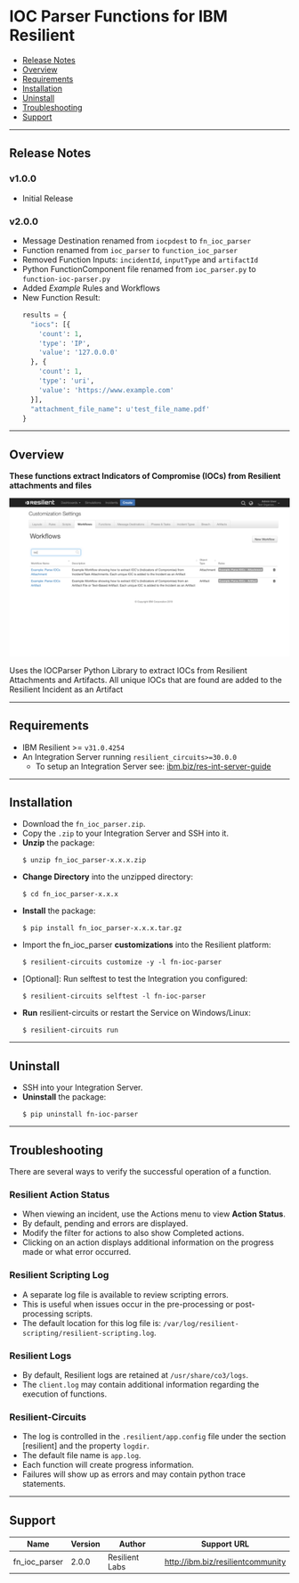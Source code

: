<!--
  This Install README.md is generated by running:
  "resilient-circuits docgen -p fn_ioc_parser --only-install-guide"

  It is best edited using a Text Editor with a Markdown Previewer. VS Code
  is a good example. Checkout https://guides.github.com/features/mastering-markdown/
  for tips on writing with Markdown

  If you make manual edits and run docgen again, a .bak file will be created

  Store any screenshots in the "doc/screenshots" directory and reference them like:
  ![screenshot: screenshot_1](./doc/screenshots/screenshot_1.png)
-->

# IOC Parser Functions for IBM Resilient

- [Release Notes](#release-notes)
- [Overview](#overview)
- [Requirements](#requirements)
- [Installation](#installation)
- [Uninstall](#uninstall)
- [Troubleshooting](#troubleshooting)
- [Support](#support)

---

## Release Notes
<!--
  Specify all changes in this release. Do not remove the release 
  notes of a previous release
-->
### v1.0.0
* Initial Release

### v2.0.0
* Message Destination renamed from `iocpdest` to `fn_ioc_parser`
* Function renamed from `ioc_parser` to `function_ioc_parser`
* Removed Function Inputs: `incidentId`, `inputType` and `artifactId`
* Python FunctionComponent file renamed from `ioc_parser.py` to `function-ioc-parser.py`
* Added *Example* Rules and Workflows
* New Function Result:
  ```python
  results = {
    "iocs": [{
      'count': 1,
      'type': 'IP',
      'value': '127.0.0.0'
    }, {
      'count': 1,
      'type': 'uri',
      'value': 'https://www.example.com'
    }],
    "attachment_file_name": u'test_file_name.pdf'
  }
  ```

---

## Overview
<!--
  Provide a high-level description of the function itself and its remote software or application.
  The text below is parsed from the "description" and "long_description" attributes in the setup.py file
-->
**These functions extract Indicators of Compromise (IOCs) from Resilient attachments and files**

 ![screenshot: main](./doc/screenshots/main.png)

Uses the IOCParser Python Library to extract IOCs from Resilient Attachments and Artifacts. All unique IOCs that are found are added to the Resilient Incident as an Artifact

---

## Requirements
<!--
  List any Requirements 
-->
* IBM Resilient >= `v31.0.4254`
* An Integration Server running `resilient_circuits>=30.0.0`
  * To setup an Integration Server see: [ibm.biz/res-int-server-guide](https://ibm.biz/res-int-server-guide)

---

## Installation
* Download the `fn_ioc_parser.zip`.
* Copy the `.zip` to your Integration Server and SSH into it.
* **Unzip** the package:
  ```
  $ unzip fn_ioc_parser-x.x.x.zip
  ```
* **Change Directory** into the unzipped directory:
  ```
  $ cd fn_ioc_parser-x.x.x
  ```
* **Install** the package:
  ```
  $ pip install fn_ioc_parser-x.x.x.tar.gz
  ```
* Import the fn_ioc_parser **customizations** into the Resilient platform:
  ```
  $ resilient-circuits customize -y -l fn-ioc-parser
  ```
* [Optional]: Run selftest to test the Integration you configured:
  ```
  $ resilient-circuits selftest -l fn-ioc-parser
  ```
* **Run** resilient-circuits or restart the Service on Windows/Linux:
  ```
  $ resilient-circuits run
  ```


---

## Uninstall
* SSH into your Integration Server.
* **Uninstall** the package:
  ```
  $ pip uninstall fn-ioc-parser
  ```

---

## Troubleshooting
There are several ways to verify the successful operation of a function.

### Resilient Action Status
* When viewing an incident, use the Actions menu to view **Action Status**.
* By default, pending and errors are displayed.
* Modify the filter for actions to also show Completed actions.
* Clicking on an action displays additional information on the progress made or what error occurred.

### Resilient Scripting Log
* A separate log file is available to review scripting errors.
* This is useful when issues occur in the pre-processing or post-processing scripts.
* The default location for this log file is: `/var/log/resilient-scripting/resilient-scripting.log`.

### Resilient Logs
* By default, Resilient logs are retained at `/usr/share/co3/logs`.
* The `client.log` may contain additional information regarding the execution of functions.

### Resilient-Circuits
* The log is controlled in the `.resilient/app.config` file under the section [resilient] and the property `logdir`.
* The default file name is `app.log`.
* Each function will create progress information.
* Failures will show up as errors and may contain python trace statements.

---

<!--
  If necessary, use this section to describe how to configure your security application to work with the integration.
  Delete this section if the user does not need to perform any configuration procedures on your product.

## Configure <Product_Name>

* Step One
* Step Two
* Step Three

---
-->

## Support
| Name | Version | Author | Support URL |
| ---- | ------- | ------ | ----------- |
| fn_ioc_parser | 2.0.0 | Resilient Labs | http://ibm.biz/resilientcommunity |